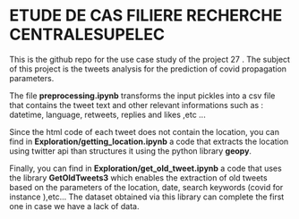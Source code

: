 # ETUDE DE CAS FILIERE RECHERCHE CENTRALESUPELEC

This is the github repo for the use case study of the project 27 . The subject of this project is the tweets analysis for the prediction of covid propagation parameters.

The file **preprocessing.ipynb** transforms the input pickles into a csv file  that contains the tweet text and other relevant informations such as : datetime, language, retweets, replies and likes ,etc ... 

Since the html code of each tweet does not contain the location, you can find in **Exploration/getting_location.ipynb** a code that extracts the location using twitter api than structures it using the python library **geopy**. 

Finally, you can find in **Exploration/get_old_tweet.ipynb** a code that uses the library **GetOldTweets3** which enables the extraction of old tweets based on the parameters of the location, date, search keywords (covid for instance ),etc...  The dataset obtained via this library can complete the first one in case we have a lack of data.
